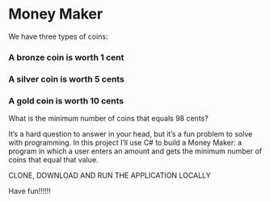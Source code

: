 # Money Maker

We have three types of coins:

### A bronze coin is worth 1 cent
### A silver coin is worth 5 cents
### A gold coin is worth 10 cents
What is the minimum number of coins that equals 98 cents?

It’s a hard question to answer in your head, but it’s a fun problem to solve with programming. 
In this project I’ll use C# to build a Money Maker: a program in which a user enters an amount and gets the minimum number of coins that equal that value.

CLONE, DOWNLOAD AND RUN THE APPLICATION LOCALLY

Have fun!!!!!!

